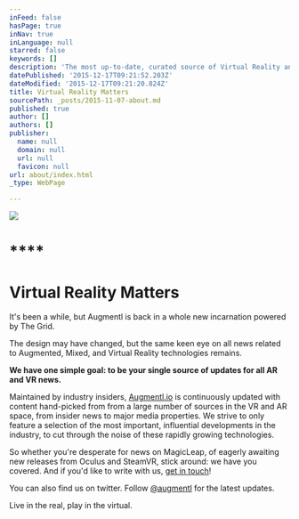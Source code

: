 ```yaml
---
inFeed: false
hasPage: true
inNav: true
inLanguage: null
starred: false
keywords: []
description: 'The most up-to-date, curated source of Virtual Reality and Augmented Reality news'
datePublished: '2015-12-17T09:21:52.203Z'
dateModified: '2015-12-17T09:21:20.824Z'
title: Virtual Reality Matters
sourcePath: _posts/2015-11-07-about.md
published: true
author: []
authors: []
publisher:
  name: null
  domain: null
  url: null
  favicon: null
url: about/index.html
_type: WebPage

---
```

![](https://the-grid-user-content.s3-us-west-2.amazonaws.com/bc6c9f46-d134-4fcf-bbe0-7ae805e53877.jpg)

# ****

# **Virtual Reality Matters**

It's been a while, but Augmentl is back in a whole new incarnation powered by The Grid. 

The 
design may have changed, but the same keen eye on all news related to Augmented, Mixed, 
and Virtual Reality technologies remains. 

**We have one simple goal: to be your single source of updates for all AR and VR news.**

Maintained by industry insiders, [Augmentl.io][0] is continuously updated with content hand-picked from from a large number of sources in the VR and AR space, from insider news to 
major media properties. We strive to only feature a selection of the most important, 
influential developments in the industry, to cut through the noise of these rapidly growing 
technologies. 

So whether you're desperate for news on MagicLeap, of eagerly awaiting new releases from 
Oculus and SteamVR, stick around: we have you covered. And if you'd like to write with us,
[get in touch][1]! 

You can also find us on twitter.  Follow [@augmentl][1] for the latest updates. 

Live in the real, play in the virtual.

[0]: http://augmentl.io/
[1]: http://twitter.com/augmentl